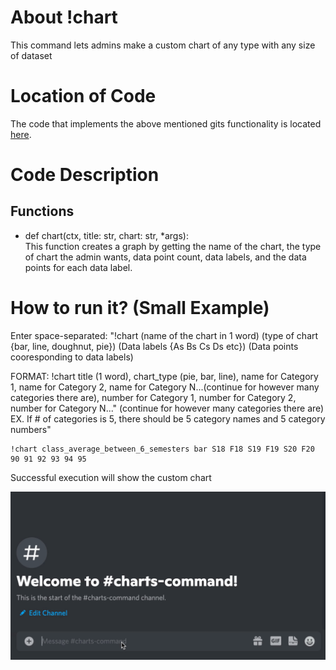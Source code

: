 # About !chart
This command lets admins make a custom chart of any type with any size of dataset

# Location of Code
The code that implements the above mentioned gits functionality is located [here](https://github.com/chandur626/TeachersPetBot/blob/update-readme/src/bot.py).

# Code Description
## Functions

-  def chart(ctx, title: str, chart: str, *args): <br>
This function creates a graph by getting the name of the chart, the type of chart the admin wants, data point count, data labels, and the data points for each data label. 

# How to run it? (Small Example)
Enter space-separated: "!chart (name of the chart in 1 word) (type of chart {bar, line, doughnut, pie}) (Data labels {As Bs Cs Ds etc}) (Data points cooresponding to data labels)

FORMAT: !chart title (1 word), chart_type (pie, bar, line), name for Category 1, name for Category 2, name for Category N...(continue for however many categories there are), number for Category 1, number for Category 2, number for Category N..."
(continue for however many categories there are) EX. If # of categories is 5, there should be 5 category names and 5 category numbers"
```
!chart class_average_between_6_semesters bar S18 F18 S19 F19 S20 F20 90 91 92 93 94 95
```
Successful execution will show the custom chart

![customchart](https://github.com/chandur626/TeachersPetBot/blob/update-readme/docs/media/charts.gif)
